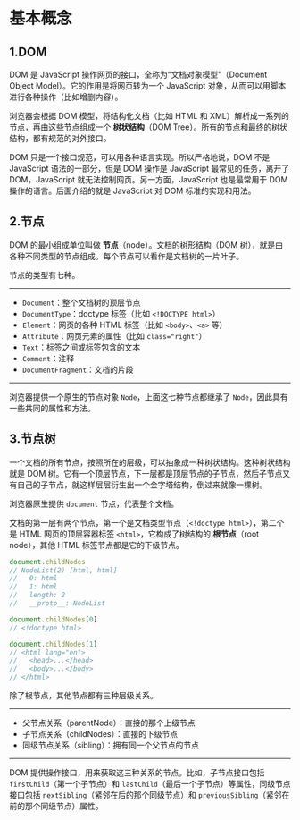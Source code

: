 # 基本概念

## 1.DOM

DOM 是 JavaScript 操作网页的接口，全称为“文档对象模型”（Document Object Model）。它的作用是将网页转为一个 JavaScript 对象，从而可以用脚本进行各种操作（比如增删内容）。

浏览器会根据 DOM 模型，将结构化文档（比如 HTML 和 XML）解析成一系列的节点，再由这些节点组成一个 **树状结构**（DOM Tree）。所有的节点和最终的树状结构，都有规范的对外接口。

DOM 只是一个接口规范，可以用各种语言实现。所以严格地说，DOM 不是 JavaScript 语法的一部分，但是 DOM 操作是 JavaScript 最常见的任务，离开了 DOM，JavaScript 就无法控制网页。另一方面，JavaScript 也是最常用于 DOM 操作的语言。后面介绍的就是 JavaScript 对 DOM 标准的实现和用法。

## 2.节点

DOM 的最小组成单位叫做 **节点**（node）。文档的树形结构（DOM 树），就是由各种不同类型的节点组成。每个节点可以看作是文档树的一片叶子。

节点的类型有七种。

---

- `Document`：整个文档树的顶层节点
- `DocumentType`：doctype 标签（比如 `<!DOCTYPE html>`）
- `Element`：网页的各种 HTML 标签（比如 `<body>`、`<a>` 等）
- `Attribute`：网页元素的属性（比如 `class="right"`）
- `Text`：标签之间或标签包含的文本
- `Comment`：注释
- `DocumentFragment`：文档的片段

---

浏览器提供一个原生的节点对象 `Node`，上面这七种节点都继承了 `Node`，因此具有一些共同的属性和方法。

## 3.节点树

一个文档的所有节点，按照所在的层级，可以抽象成一种树状结构。这种树状结构就是 DOM 树。它有一个顶层节点，下一层都是顶层节点的子节点，然后子节点又有自己的子节点，就这样层层衍生出一个金字塔结构，倒过来就像一棵树。

浏览器原生提供 `document` 节点，代表整个文档。

文档的第一层有两个节点，第一个是文档类型节点（`<!doctype html>`），第二个是 HTML 网页的顶层容器标签 `<html>`，它构成了树结构的 **根节点**（root node），其他 HTML 标签节点都是它的下级节点。

```js
document.childNodes
// NodeList(2) [html, html]
//   0: html
//   1: html
//   length: 2
//   __proto__: NodeList

document.childNodes[0]
// <!doctype html>

document.childNodes[1]
// <html lang="en">
//   <head>...</head>
//   <body>...</body>
// </html>
```

除了根节点，其他节点都有三种层级关系。

---

- 父节点关系（parentNode）：直接的那个上级节点
- 子节点关系（childNodes）：直接的下级节点
- 同级节点关系（sibling）：拥有同一个父节点的节点

---

DOM 提供操作接口，用来获取这三种关系的节点。比如，子节点接口包括 `firstChild`（第一个子节点）和 `lastChild`（最后一个子节点）等属性，同级节点接口包括 `nextSibling`（紧邻在后的那个同级节点）和 `previousSibling`（紧邻在前的那个同级节点）属性。
